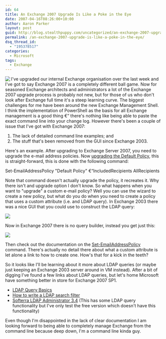 ```yaml
---
id: 64
title: An Exchange 2007 Upgrade Is Like a Poke in the Eye
date: 2007-04-16T08:26:00+10:00
author: Aaron Parker
layout: post
guid: http://blog.stealthpuppy.com/uncategorized/an-exchange-2007-upgrade-is-like-a-poke-in-the-eye
permalink: /an-exchange-2007-upgrade-is-like-a-poke-in-the-eye/
dsq_thread_id:
  - "195378517"
categories:
  - Microsoft
tags:
  - Exchange
---
```

<img align="left" src="http://stealthpuppy.com/wp-content/uploads/2007/04/exchange.png" />I've upgraded our internal Exchange organisation over the last week and I've got to say Exchange 2007 is a completely different ball game. Now for seasoned Exchange architects and administrators a lot of the Exchange 2007 upgrade process is probably not new, but for those of us who don't look after Exchange full time it's a steep learning curve. The biggest challenges for me have been around the new Exchange Management Shell. I think the implementation of PowerShell as the basis for all Exchange management is a good thing €“ there's nothing like being able to paste the exact command line into your change log. However there's been a couple of issue that I've got with Exchange 2007:

  1. The lack of detailed command line examples; and
  2. The stuff that's been removed from the GUI since Exchange 2003.

Here's an example. After upgrading to Exchange Server 2007, you need to upgrade the e-mail address policies. Now [upgrading the Default Policy](http://msexchangeteam.com/archive/2007/01/11/432158.aspx), this is straight-forward, this is done with the following command:

<p class="console">
  Set-EmailAddressPolicy "Default Policy" €“IncludedRecipients AllRecipients
</p>

Note that command doesn't actually upgrade the policy, it recreates it. Why there isn't and upgrade option I don't know. So what happens when you want to "upgrade" a custom e-mail policy? Well you can use the wizard to create a new policy, but what do you do when you need to create a policy that uses a custom attribute (i.e. and LDAP query). In Exchange 2003 there was a nice GUI that you could use to construct the LDAP query:

<img border="0" src="http://stealthpuppy.com/wp-content/uploads/2007/04/1000.14.1298.ExchangeRecipients.png" /> 

Now in Exchange 2007 there is no query builder, instead you get just this:

<img border="0" src="http://stealthpuppy.com/wp-content/uploads/2007/04/1000.14.1299.Exchange2007CustomAttribute.png" /> 

Then check out the documentation on the [Set-EmailAddressPolicy](http://technet.microsoft.com/en-us/library/bb124517.aspx) command. There's actually no detail there about what a custom attribute is let alone a link to how to create one. How's that for a kick in the teeth?

So it looks like I'll be learning about it more about LDAP queries (or maybe just keeping an Exchange 2003 server around in VM instead). After a bit of digging I've found a few links about LDAP queries, but let's home Microsoft have something better in store for Exchange 2007 SP1.

  * [LDAP Query Basics](http://technet.microsoft.com/en-us/library/aa996205.aspx)
  * [How to write a LDAP search filter](http://confluence.atlassian.com/display/DEV/How+to+write+a+LDAP+search+filter)
  * [Softerra LDAP Administrator 3.4](http://www.ldapadministrator.com/info.htm) (This has some LDAP query functionality but I've only test the free version which doesn't have this functionality)

Even though I'm disappointed in the lack of clear documentation I am looking forward to being able to completely manage Exchange from the command line because deep down, I'm a command line kinda guy.